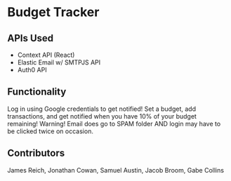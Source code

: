# Budget Tracker #

## APIs Used ##
- Context API (React)
- Elastic Email w/ SMTPJS API
- Auth0 API

## Functionality ##
Log in using Google credentials to get notified! Set a budget, add transactions, and get notified when you have 10% of your budget remaining! 
Warning! Email does go to SPAM folder AND login may have to be clicked twice on occasion.

## Contributors ##
James Reich,
Jonathan Cowan,
Samuel Austin,
Jacob Broom,
Gabe Collins
